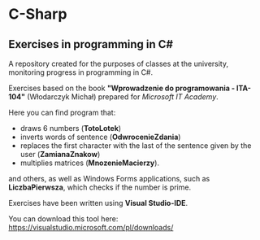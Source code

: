 # C-Sharp
## Exercises in programming in C#

A repository created for the purposes of classes at the university, monitoring progress in programming in C#.

Exercises based on the book **"Wprowadzenie do programowania - ITA-104"** (Włodarczyk Michał) prepared for *Microsoft IT Academy*.

Here you can find program that:
* draws 6 numbers (**TotoLotek**)
* inverts words of sentence (**OdwrocenieZdania**)
* replaces the first character with the last of the sentence given by the user (**ZamianaZnakow**)
* multiplies matrices (**MnozenieMacierzy**).

and others, as well as Windows Forms applications, such as **LiczbaPierwsza**, which checks if the number is prime.

Exercises have been written using **Visual Studio-IDE**.

You can download this tool here: https://visualstudio.microsoft.com/pl/downloads/
